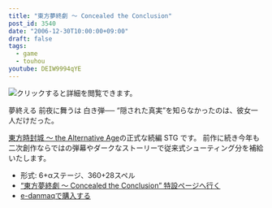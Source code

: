 ```yaml
---
title: "東方夢終劇 ～ Concealed the Conclusion"
post_id: 3540
date: "2006-12-30T10:00:00+09:00"
draft: false
tags:
  - game
  - touhou
youtube: DEIW9994qYE
---
```


![クリックすると詳細を閲覧できます。](https://danmaq.com/image/thd/thc1.jpg)

夢終える 前夜に舞うは 白き弾──
“隠された真実”を知らなかったのは、彼女一人だけだった。

[東方時封城 ～ the Alternative Age](https://danmaq.com/!/thA/)の正式な続編 STG です。
前作に続き今年も二次創作ならではの弾幕やダークなストーリーで従来式シューティング分を補給いたします。

* 形式: 6+αステージ、360+28スペル
* [“東方夢終劇 ～ Concealed the Conclusion” 特設ページへ行く](https://danmaq.com/!/thC/)
* [e-danmaqで購入する](http://e.danmaq.com/)
